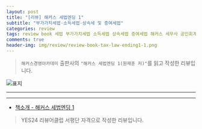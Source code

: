 ```yaml
---  
layout: post  
title: "[리뷰] 해커스 세법엔딩 1"  
subtitle: "부가가치세법·소득세법·상속세 및 증여세법"  
categories: review  
tags: review book 세법 부가가치세법 소득세법 상속세법 증여세법 해커스 세무사 공인회계사 공무원 시험     
comments: true  
header-img: img/review/review-book-tax-law-ending1-1.png
---  
```

  
> `해커스경영아카데미` 출판사의 `"해커스 세법엔딩 1(원재훈 저)"`를 읽고 작성한 리뷰입니다.  

![표지](https://theorydb.github.io/assets/img/review/review-book-tax-law-ending1-1.png)  

---



---

* [책소개 - 해커스 세법엔딩 1](http://www.yes24.com/Product/Goods/104499880)

> YES24 리뷰어클럽 서평단 자격으로 작성한 리뷰입니다.

